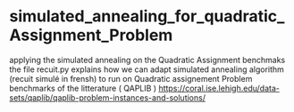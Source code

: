 # simulated_annealing_for_quadratic_Assignment_Problem
applying the simulated annealing on the Quadratic Assignment benchmaks 
the file recuit.py explains how we can adapt simulated annealing algorithm (recuit simulé in frensh) to run on Quadratic assignement Problem benchmarks 
of the litterature ( QAPLIB ) https://coral.ise.lehigh.edu/data-sets/qaplib/qaplib-problem-instances-and-solutions/
